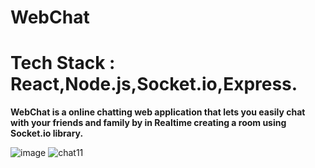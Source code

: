 # WebChat
# Tech Stack : React,Node.js,Socket.io,Express.
**WebChat is a online chatting web application that lets you easily chat with your friends and family by in Realtime creating a room using Socket.io library.**

![image](https://user-images.githubusercontent.com/67758318/141136996-dc0d3d2b-b3a2-448a-96ea-aea57b457922.png)
![chat11](https://user-images.githubusercontent.com/67758318/141150707-36594902-a46e-413a-a55c-64bdbf4ab450.jpg)


